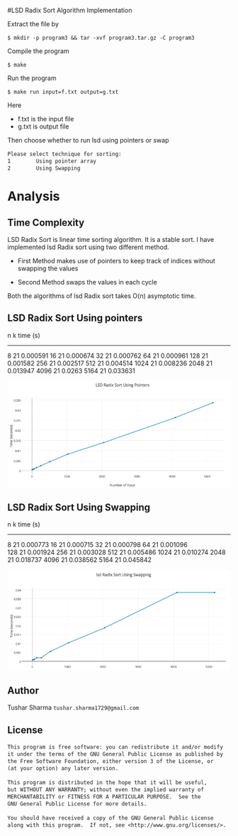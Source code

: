 #LSD Radix Sort Algorithm Implementation

Extract the file by

	$ mkdir -p program3 && tar -xvf program3.tar.gz -C program3

Compile the program 

	$ make


Run the program

	$ make run input=f.txt output=g.txt 

Here

* f.txt is the input file 
* g.txt is output file 


Then choose whether to run lsd using pointers or swap 
	
	Please select technique for sorting: 
	1        Using pointer array  
	2        Using Swapping


# Analysis

## Time Complexity

LSD Radix Sort is linear time sorting algorithm. It is a stable sort. I have implemented lsd Radix sort using two different method.

- First Method makes use of pointers to keep track of indices without swapping the values 

- Second Method swaps the values in each cycle

Both the algorithms of lsd Radix sort takes O(n) asymptotic time. 


## LSD Radix Sort Using pointers 

n        k     time (s) 
----  -------  -------
8       21     0.000591
16      21     0.000674
32      21     0.000762
64      21     0.000961 
128     21     0.001582
256     21     0.002517
512     21     0.004514 
1024    21     0.008236 
2048    21     0.013947
4096    21     0.0263 
5164    21     0.033631

![Image of LSD Sort using Pointers](images/lsd1.png)


## LSD Radix Sort Using Swapping

n        k     time (s) 
----  -------  -------
8       21     0.000773 
16      21     0.000715
32      21     0.000798
64      21     0.001096  
128     21     0.001924
256     21     0.003028
512     21     0.005486
1024    21     0.010274
2048    21     0.018737
4096    21     0.038562
5164    21     0.045842 

![Image of LSD Sort using Pointers](images/lsd2.png)

## Author

Tushar Sharma `tushar.sharma1729@gmail.com`

## License

    This program is free software: you can redistribute it and/or modify
    it under the terms of the GNU General Public License as published by
    the Free Software Foundation, either version 3 of the License, or
    (at your option) any later version.

    This program is distributed in the hope that it will be useful,
    but WITHOUT ANY WARRANTY; without even the implied warranty of
    MERCHANTABILITY or FITNESS FOR A PARTICULAR PURPOSE.  See the
    GNU General Public License for more details.

    You should have received a copy of the GNU General Public License
    along with this program.  If not, see <http://www.gnu.org/licenses/>.

